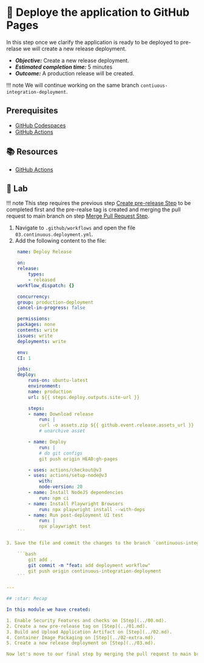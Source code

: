 # :test_tube: Deploye the application to GitHub Pages

In this step once we clarify the application is ready to be deployed to pre-relase we will create a new release deployment.

- _**Objective:**_ Create a new release deployment.
- _**Estimated completion time:**_ 5 minutes
- _**Outcome:**_ A production release will be created.

!!! note
    We will continue working on the same branch `contiuous-integration-deployment`.

## Prerequisites

- [GitHub Codespaces](#)
- [GitHub Actions](#)

## :books: Resources

- [GitHub Actions](https://docs.github.com/en/actions)

## :pencil: Lab

!!! note
    This step requires the previous step [Create pre-release Step](../02.md) to be completed first and the pre-realse tag is created and merging the pull request to main branch on step [Merge Pull Request Step](../04.md).

1. Navigate to `.github/workflows` and open the file `03.continuous.deployment.yml`.
2. Add the following content to the file:

```yml
    name: Deploy Release

    on:
    release:
        types:
        - released
    workflow_dispatch: {}

    concurrency:
    group: production-deployment
    cancel-in-progress: false

    permissions:
    packages: none
    contents: write
    issues: write
    deployments: write

    env:
    CI: 1

    jobs:
    deploy:
        runs-on: ubuntu-latest
        environment:
        name: production
        url: ${{ steps.deploy.outputs.site-url }}

        steps:
        - name: Download release
            run: |
            curl -o assets.zip ${{ github.event.release.assets_url }}
            # unarchive asset

        - name: Deploy
            run: |
            # do git configs
            git push origin HEAD:gh-pages

        - uses: actions/checkout@v3
        - uses: actions/setup-node@v3
            with:
            node-version: 20
        - name: Install NodeJS dependencies
            run: npm ci
        - name: Install Playwright Browsers
            run: npx playwright install --with-deps
        - name: Run post-deployment UI test
            run: |
            npx playwright test
    ```

3. Save the file and commit the changes to the branch `continuous-integration-deployment`.

    ```bash
        git add .
        git commit -m "feat: add deployment workflow"
        git push origin continuous-integration-deployment
    ```

---

## :star: Recap

In this module we have created:

1. Enable Security Features and checks on [Step](../00.md).
2. Create a new pre-release tag on [Step](../01.md).
3. Build and Upload Application Artifact on [Step](../02.md).
4. Container Image Packaging on [Step](../02-extra.md).
5. Create a new release deployment on [Step](../03.md).

Now let's move to our final step by merging the pull request to main branch on [Step](../04.md) and test all of the steps above.
